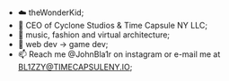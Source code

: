 - ☁️ theWonderKid;
- 👑 CEO of Cyclone Studios & Time Capsule NY LLC;
- 👀 music, fashion and virtual architecture;
- 🌱 web dev -> game dev;
- 📫 Reach me @JohnBla1r on instagram or e-mail me at BL1ZZY@TIMECAPSULENY.IO;
